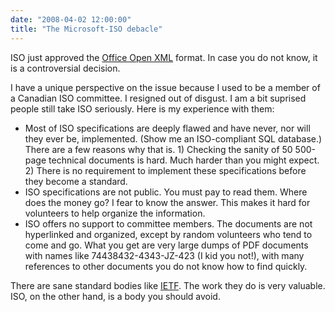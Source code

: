 ```yaml
---
date: "2008-04-02 12:00:00"
title: "The Microsoft-ISO debacle"
---
```




ISO just approved the [Office Open XML](https://en.wikipedia.org/wiki/Open_XML) format. In case you do not know, it is a controversial decision.

I have a unique perspective on the issue because I used to be a member of a Canadian ISO committee. I resigned out of disgust. I am a bit suprised people still take ISO seriously. Here is my experience with them:

- Most of ISO specifications are deeply flawed and have never, nor will they ever be, implemented. (Show me an ISO-compliant SQL database.) There are a few reasons why that is. 1) Checking the sanity of 50 500-page technical documents is hard. Much harder than you might expect. 2) There is no requirement to implement these specifications before they become a standard.
- ISO specifications are not public. You must pay to read them. Where does the money go? I fear to know the answer. This makes it hard for volunteers to help organize the information.
- ISO offers no support to committee members. The documents are not hyperlinked and organized, except by random volunteers who tend to come and go. What you get are very large dumps of PDF documents with names like 74438432-4343-JZ-423 (I kid you not!), with many references to other documents you do not know how to find quickly.


There are sane standard bodies like [IETF](http://www.ietf.org/). The work they do is very valuable. ISO, on the other hand, is a body you should avoid.

